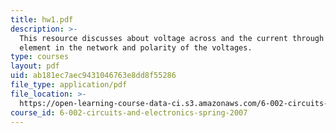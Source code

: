 ```yaml
---
title: hw1.pdf
description: >-
  This resource discusses about voltage across and the current through each
  element in the network and polarity of the voltages.
type: courses
layout: pdf
uid: ab181ec7aec9431046763e8dd8f55286
file_type: application/pdf
file_location: >-
  https://open-learning-course-data-ci.s3.amazonaws.com/6-002-circuits-and-electronics-spring-2007/ab181ec7aec9431046763e8dd8f55286_hw1.pdf
course_id: 6-002-circuits-and-electronics-spring-2007
---
```


